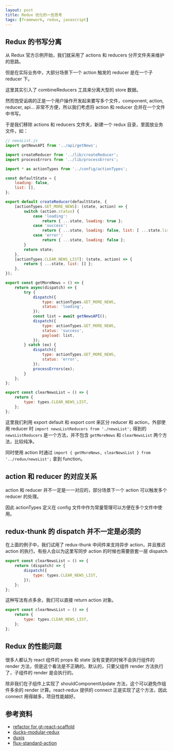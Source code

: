 ```yaml
---
layout: post
title: Redux 优化的一些思考
tags: [framework, redux, javascript]
---
```


## Redux 的书写分离

从 Redux 官方示例开始，我们就采用了 actions 和 reducers 分开文件夹来维护的思路。

但是在实际业务中，大部分场景下一个 action 触发的 reducer 是在一个子 reducer 下。

这里其实引入了 combineReducers 工具来分离大型的 store 数据。

然而饱受诟病的正是一个用户操作开发起来要写多个文件，component, action, reducer, api... 非常不方便，所以我们考虑将 action 和 reducer 合并在一个文件中书写。

于是我们移除 actions 和 reducers 文件夹，新建一个 redux 目录，里面放业务文件，如：

```js
// newsList.js
import getNewsAPI from '../api/getNews';

import createReducer from '../lib/createReducer';
import processErrors from '../lib/processErrors';

import * as actionTypes from '../config/actionTypes';

const defaultState = {
    loading: false,
    list: [],
};

export default createReducer(defaultState, {
    [actionTypes.GET_MORE_NEWS]: (state, action) => {
        switch (action.status) {
            case 'loading':
                return { ...state, loading: true };
            case 'success':
                return { ...state, loading: false, list: [ ...state.list, ...action.payload ] };
            case 'error':
                return { ...state, loading: false };
        }
        return state;
    },
    [actionTypes.CLEAR_NEWS_LIST]: (state, action) => {
        return { ...state, list: [] };
    },
});

export const getMoreNews = () => {
    return async(dispatch) => {
        try {
            dispatch({
                type: actionTypes.GET_MORE_NEWS,
                status: 'loading',
            });
            const list = await getNewsAPI();
            dispatch({
                type: actionTypes.GET_MORE_NEWS,
                status: 'success',
                payload: list,
            });
        } catch (ex) {
            dispatch({
                type: actionTypes.GET_MORE_NEWS,
                status: 'error',
            });
            processErrors(ex);
        }
    };
};

export const clearNewsList = () => {
    return {
        type: types.CLEAR_NEWS_LIST,
    };
};
```

这里我们利用 export default 和 export cont 来区分 reducer 和 action，外部使用 reducer 时 `import newsListReducers from './newsList';` 得到的 `newsListReducers` 是一个方法，并不包含 `getMoreNews` 和 `clearNewsList` 两个方法，比较纯净。

同时使用 action 时通过 `import { getMoreNews, clearNewsList } from '../redux/newsList';` 拿到 function。

## action 和 reducer 的对应关系

action 和 reducer 并不一定是一一对应的，部分场景下一个 action 可以触发多个 reducer 的处理。

因此 actionTypes 定义在 config 文件中作为常量管理可以方便在多个文件中使用。

## redux-thunk 的 dispatch 并不一定是必须的

在上面的例子中，我们试用了 redux-thunk 中间件来支持异步 action，并且推迟 action 的执行。有些人会以为这里写同步 action 的时候也需要嵌套一层 dispatch

```js
export const clearNewsList = () => {
    return (dispatch) => {
        dispatch({
            type: types.CLEAR_NEWS_LIST,
        });
    };
};
```

这种写法有点多余，我们可以直接 return action 对象。

```js
export const clearNewsList = () => {
    return {
        type: types.CLEAR_NEWS_LIST,
    };
};
```

## Redux 的性能问题

很多人都认为 react 组件的 props 和 state 没有变更的时候不会执行组件的 render 方法，但是这个看法是不正确的。默认的，只要父组件 render 方法执行了，子组件的 render 是会执行的。

除非我们在子组件上实现了 shouldComponentUpdate 方法，这个可以避免作组件多余的 render 计算。react-redux 提供的 connect 正是实现了这个方法，因此 connect 用得越多，项目性能越好。

## 参考资料

- [refactor for gt-react-scaffold](https://github.com/vivaxy/gt-react-scaffold/commit/2e09aedb7f846d8742efffc23b2207d5439e163b)
- [ducks-modular-redux](https://github.com/erikras/ducks-modular-redux)
- [duxjs](https://github.com/duxjs/duxjs)
- [flux-standard-action](https://github.com/acdlite/flux-standard-action)
